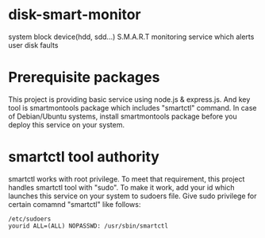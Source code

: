 # disk-smart-monitor
system block device(hdd, sdd...) S.M.A.R.T monitoring service which alerts user disk faults

# Prerequisite packages
This project is providing basic service using node.js & express.js.
And key tool is smartmontools package which includes "smartctl" command.
In case of Debian/Ubuntu systems, install smartmontools package before you deploy this service on your system.

# smartctl tool authority
smartctl works with root privilege. To meet that requirement, this project handles smartctl tool with "sudo".
To make it work, add your id which launches this service on your system to sudoers file.
Give sudo privilege for certain comamnd "smartctl" like follows:

```
/etc/sudoers
yourid ALL=(ALL) NOPASSWD: /usr/sbin/smartctl
```
